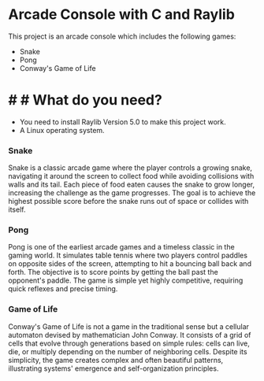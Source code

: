 # Arcade Console with C and Raylib

This project is an arcade console which includes the following games: 

- Snake
- Pong
- Conway's Game of Life

# # # What do you need?

- You need to install Raylib Version 5.0 to make this project work. 
- A Linux operating system.

### Snake

Snake is a classic arcade game where the player controls a growing snake,
navigating it around the screen to collect food while avoiding collisions
with walls and its tail. Each piece of food eaten causes the snake to
grow longer, increasing the challenge as the game progresses. The goal is
to achieve the highest possible score before the snake runs out of space 
or collides with itself.

### Pong

Pong is one of the earliest arcade games and a timeless classic in the 
gaming world. It simulates table tennis where two players control paddles
on opposite sides of the screen, attempting to hit a bouncing ball back and forth.
The objective is to score points by getting the ball past the opponent's paddle.
The game is simple yet highly competitive, requiring quick reflexes and precise timing.

### Game of Life

Conway's Game of Life is not a game in the traditional sense but a cellular 
automaton devised by mathematician John Conway. It consists of a grid of 
cells that evolve through generations based on simple rules: cells
can live, die, or multiply depending on the number of neighboring cells.
Despite its simplicity, the game creates complex and often beautiful patterns,
illustrating systems' emergence and self-organization principles.
